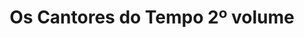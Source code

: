 ---
Numero: 460
title: Os Cantores do Tempo 2º volume
Autor: Frederik Pohl
Co-autor: Jack Williamson
Ano-de-Publicacao: 1995
Titulo-original: The Singers of Time
Tradutor: Clarisse Tavares
Co-tradutor: 
Ano-de-edicao: 1991
alias: Frederik-Pohl
Autor2-alias: Jack-Williamson
Tradutor1-alias: Clarisse-Tavares
Tradutor2-alias: 
Titulo-link: 460-Os-Cantores-do-Tempo-2-volume
Capa: 
pags: 
Capa-link: 
---